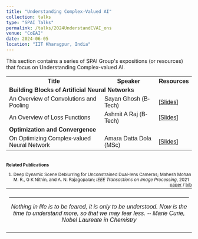 ```yaml
---
title: "Understanding Complex-Valued AI" 
collection: talks
type: "SPAI Talks"
permalink: /talks/2024UnderstandCVAI_ons
venue: "CoEAI"
date: 2024-06-05
location: "IIT Kharagpur, India"
---
```

<p style="text-align:left;">
   This section contains a series of SPAI Group's expositions (or resources) that focus on Understanding Complex-valued AI. 
</p>
<html>
<head>
<style>
table {
  font-family: arial, sans-serif;
  border-collapse: collapse;
  width: 100%;
}

td[colspan]:not([colspan="1"]) {
    text-align: center;
}

td, th {
  border: 1px solid #dddddd;
  text-align: left;
  padding: 8px;
}

tr:nth-child(even) {
  background-color: #dddddd;
}
</style>
</head>
<body>
<table>
  <tr>
    <th>Title</th>
    <th>Speaker</th>
    <th>Resources</th>
  </tr>
     <tr>
    <td colspan="3"><b>Building Blocks of Artificial Neural Networks </b></td>
  </tr>
   <tr>
    <td>An Overview of Convolutions and Pooling</td>
    <td>Sayan Ghosh (B-Tech)</td>
    <td><a href="https://drive.google.com/file/d/1dbzmMAfWo7jRhG47ThsTLvq_s0_X9Ekx/view?usp=sharing">&#91;Slides&#93;</a></td>
  </tr>
   <tr>
    <td>An Overview of Loss Functions</td>
    <td>Ashmit A Raj (B-Tech)</td>
    <td><a href="https://drive.google.com/file/d/13_edTDlJVubWR_jjM369wTs8-8TK43H6/view?usp=sharing">&#91;Slides&#93;</a></td>
  </tr>
    <tr>
    <td colspan="3"><b>Optimization and Convergence</b></td>
  </tr>
    <tr>
    <td>On Optimizing Complex-valued Neural Network</td>
    <td>Amara Datta Dola (MSc)</td>
    <td><a href="https://drive.google.com/file/d/1xkGMnrILh7PG91RFmpo-UvuPIyKZdsfX/view?usp=sharing">&#91;Slides&#93;</a></td>
  </tr>
</table>
   <br>

   <small>
       <strong>Related Publications</strong> 
<ol>
                <li> 
                  Deep Dynamic Scene Deblurring for Unconstrained Dual-lens Cameras; 
              Mahesh Mohan M. R.,
              G K Nithin, and 
              A. N. Rajagopalan;
              <em>IEEE Transactions on Image Processing</em>, 2021 
                   <span style="float:right;">
        <a href="../files/tip_ons.pdf">paper</a> /
              <a href="../files/tip_ons_bib.txt">bib</a>
    </span>
                </li>
              </ol>
   </small>
<table style="width:100%;border:0px;border-spacing:0px;border-collapse:collapse;margin-right:auto;margin-left:auto;"><tbody>
            <tr>
            <td style="padding:8px;width:100%;vertical-align:middle;border:0px">
                 <p>
<hr>
<center>
<i>Nothing in life is to be feared, it is only to be understood. Now is the time to understand more, so that we may fear less. -- Marie Curie, Nobel Laureate in Chemistry </i>

</center>
              </p>
            </td>
          </tr>

</tbody></table>
</body>
</html>

